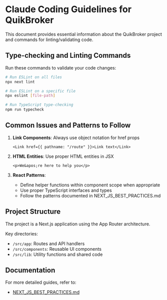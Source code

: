 # Claude Coding Guidelines for QuikBroker

This document provides essential information about the QuikBroker project and commands for linting/validating code.

## Type-checking and Linting Commands

Run these commands to validate your code changes:

```bash
# Run ESLint on all files
npx next lint

# Run ESLint on a specific file
npx eslint [file-path]

# Run TypeScript type-checking
npm run typecheck
```

## Common Issues and Patterns to Follow

1. **Link Components**: Always use object notation for href props
   ```tsx
   <Link href={{ pathname: "/route" }}>Link text</Link>
   ```

2. **HTML Entities**: Use proper HTML entities in JSX
   ```tsx
   <p>We&apos;re here to help you</p>
   ```

3. **React Patterns**: 
   - Define helper functions within component scope when appropriate
   - Use proper TypeScript interfaces and types
   - Follow the patterns documented in NEXT_JS_BEST_PRACTICES.md

## Project Structure

The project is a Next.js application using the App Router architecture.

Key directories:
- `/src/app`: Routes and API handlers
- `/src/components`: Reusable UI components
- `/src/lib`: Utility functions and shared code

## Documentation

For more detailed guides, refer to:
- [NEXT_JS_BEST_PRACTICES.md](/Users/gb/github/quikbroker/packages/app/NEXT_JS_BEST_PRACTICES.md)